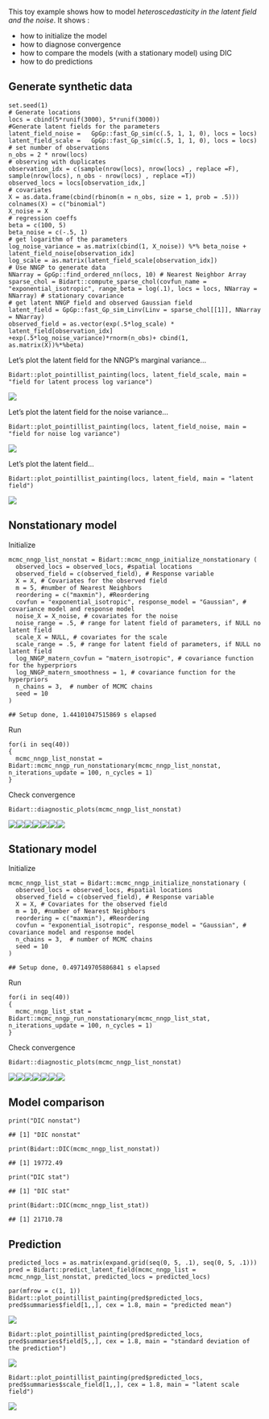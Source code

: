 This toy example shows how to model *heteroscedasticity in the latent
field and the noise*. It shows :

-   how to initialize the model
-   how to diagnose convergence
-   how to compare the models (with a stationary model) using DIC
-   how to do predictions

Generate synthetic data
-----------------------

    set.seed(1)
    # Generate locations
    locs = cbind(5*runif(3000), 5*runif(3000))
    #Generate latent fields for the parameters
    latent_field_noise =   GpGp::fast_Gp_sim(c(.5, 1, 1, 0), locs = locs)
    latent_field_scale =   GpGp::fast_Gp_sim(c(.5, 1, 1, 0), locs = locs)
    # set number of observations
    n_obs = 2 * nrow(locs)
    # observing with duplicates
    observation_idx = c(sample(nrow(locs), nrow(locs) , replace =F), sample(nrow(locs), n_obs - nrow(locs) , replace =T))
    observed_locs = locs[observation_idx,]
    # covariates
    X = as.data.frame(cbind(rbinom(n = n_obs, size = 1, prob = .5)))
    colnames(X) = c("binomial")
    X_noise = X
    # regression coeffs
    beta = c(100, 5)
    beta_noise = c(-.5, 1)
    # get logarithm of the parameters
    log_noise_variance = as.matrix(cbind(1, X_noise)) %*% beta_noise + latent_field_noise[observation_idx]
    log_scale = as.matrix(latent_field_scale[observation_idx])
    # Use NNGP to generate data
    NNarray = GpGp::find_ordered_nn(locs, 10) # Nearest Neighbor Array
    sparse_chol = Bidart::compute_sparse_chol(covfun_name = "exponential_isotropic", range_beta = log(.1), locs = locs, NNarray = NNarray) # stationary covariance
    # get latent NNGP field and observed Gaussian field
    latent_field = GpGp::fast_Gp_sim_Linv(Linv = sparse_chol[[1]], NNarray = NNarray)
    observed_field = as.vector(exp(.5*log_scale) * latent_field[observation_idx] +exp(.5*log_noise_variance)*rnorm(n_obs)+ cbind(1, as.matrix(X))%*%beta)

Let’s plot the latent field for the NNGP’s marginal variance…

    Bidart::plot_pointillist_painting(locs, latent_field_scale, main = "field for latent process log variance")

![](Vignette_heteroscedasticity_files/figure-markdown_strict/unnamed-chunk-2-1.png)

Let’s plot the latent field for the noise variance…

    Bidart::plot_pointillist_painting(locs, latent_field_noise, main = "field for noise log variance")

![](Vignette_heteroscedasticity_files/figure-markdown_strict/unnamed-chunk-3-1.png)

Let’s plot the latent field…

    Bidart::plot_pointillist_painting(locs, latent_field, main = "latent field")

![](Vignette_heteroscedasticity_files/figure-markdown_strict/unnamed-chunk-4-1.png)

Nonstationary model
-------------------

Initialize

    mcmc_nngp_list_nonstat = Bidart::mcmc_nngp_initialize_nonstationary (
      observed_locs = observed_locs, #spatial locations
      observed_field = c(observed_field), # Response variable
      X = X, # Covariates for the observed field
      m = 5, #number of Nearest Neighbors
      reordering = c("maxmin"), #Reordering
      covfun = "exponential_isotropic", response_model = "Gaussian", # covariance model and response model
      noise_X = X_noise, # covariates for the noise
      noise_range = .5, # range for latent field of parameters, if NULL no latent field
      scale_X = NULL, # covariates for the scale
      scale_range = .5, # range for latent field of parameters, if NULL no latent field
      log_NNGP_matern_covfun = "matern_isotropic", # covariance function for the hyperpriors
      log_NNGP_matern_smoothness = 1, # covariance function for the hyperpriors
      n_chains = 3,  # number of MCMC chains
      seed = 10
    )

    ## Setup done, 1.44101047515869 s elapsed

Run

    for(i in seq(40))
    {
      mcmc_nngp_list_nonstat = Bidart::mcmc_nngp_run_nonstationary(mcmc_nngp_list_nonstat, n_iterations_update = 100, n_cycles = 1)
    }

Check convergence

    Bidart::diagnostic_plots(mcmc_nngp_list_nonstat)

![](Vignette_heteroscedasticity_files/figure-markdown_strict/unnamed-chunk-7-1.png)![](Vignette_heteroscedasticity_files/figure-markdown_strict/unnamed-chunk-7-2.png)![](Vignette_heteroscedasticity_files/figure-markdown_strict/unnamed-chunk-7-3.png)![](Vignette_heteroscedasticity_files/figure-markdown_strict/unnamed-chunk-7-4.png)![](Vignette_heteroscedasticity_files/figure-markdown_strict/unnamed-chunk-7-5.png)![](Vignette_heteroscedasticity_files/figure-markdown_strict/unnamed-chunk-7-6.png)![](Vignette_heteroscedasticity_files/figure-markdown_strict/unnamed-chunk-7-7.png)

Stationary model
----------------

Initialize

    mcmc_nngp_list_stat = Bidart::mcmc_nngp_initialize_nonstationary (
      observed_locs = observed_locs, #spatial locations
      observed_field = c(observed_field), # Response variable
      X = X, # Covariates for the observed field
      m = 10, #number of Nearest Neighbors
      reordering = c("maxmin"), #Reordering
      covfun = "exponential_isotropic", response_model = "Gaussian", # covariance model and response model
      n_chains = 3,  # number of MCMC chains
      seed = 10
    )

    ## Setup done, 0.497149705886841 s elapsed

Run

    for(i in seq(40))
    {
      mcmc_nngp_list_stat = Bidart::mcmc_nngp_run_nonstationary(mcmc_nngp_list_stat, n_iterations_update = 100, n_cycles = 1)
    }

Check convergence

    Bidart::diagnostic_plots(mcmc_nngp_list_nonstat)

![](Vignette_heteroscedasticity_files/figure-markdown_strict/unnamed-chunk-10-1.png)![](Vignette_heteroscedasticity_files/figure-markdown_strict/unnamed-chunk-10-2.png)![](Vignette_heteroscedasticity_files/figure-markdown_strict/unnamed-chunk-10-3.png)![](Vignette_heteroscedasticity_files/figure-markdown_strict/unnamed-chunk-10-4.png)![](Vignette_heteroscedasticity_files/figure-markdown_strict/unnamed-chunk-10-5.png)![](Vignette_heteroscedasticity_files/figure-markdown_strict/unnamed-chunk-10-6.png)![](Vignette_heteroscedasticity_files/figure-markdown_strict/unnamed-chunk-10-7.png)

Model comparison
----------------

    print("DIC nonstat")

    ## [1] "DIC nonstat"

    print(Bidart::DIC(mcmc_nngp_list_nonstat))

    ## [1] 19772.49

    print("DIC stat")

    ## [1] "DIC stat"

    print(Bidart::DIC(mcmc_nngp_list_stat))

    ## [1] 21710.78

Prediction
----------

    predicted_locs = as.matrix(expand.grid(seq(0, 5, .1), seq(0, 5, .1)))
    pred = Bidart::predict_latent_field(mcmc_nngp_list = mcmc_nngp_list_nonstat, predicted_locs = predicted_locs)

    par(mfrow = c(1, 1))
    Bidart::plot_pointillist_painting(pred$predicted_locs, pred$summaries$field[1,,], cex = 1.8, main = "predicted mean")

![](Vignette_heteroscedasticity_files/figure-markdown_strict/unnamed-chunk-13-1.png)

    Bidart::plot_pointillist_painting(pred$predicted_locs, pred$summaries$field[5,,], cex = 1.8, main = "standard deviation of the prediction")

![](Vignette_heteroscedasticity_files/figure-markdown_strict/unnamed-chunk-13-2.png)

    Bidart::plot_pointillist_painting(pred$predicted_locs, pred$summaries$scale_field[1,,], cex = 1.8, main = "latent scale field")

![](Vignette_heteroscedasticity_files/figure-markdown_strict/unnamed-chunk-13-3.png)
